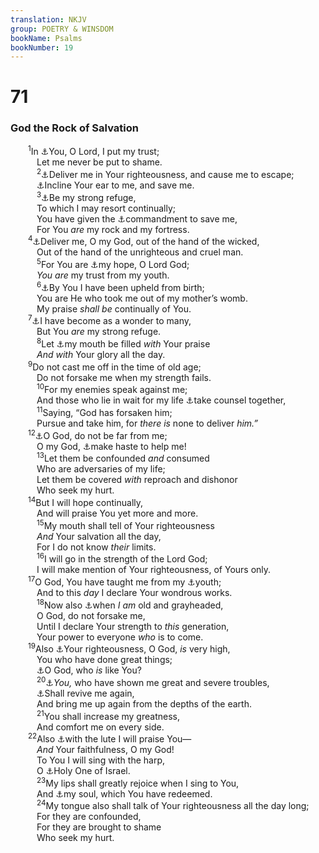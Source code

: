 ```yaml
---
translation: NKJV
group: POETRY & WINSDOM
bookName: Psalms 
bookNumber: 19
---
```


<div class="title"><h1>71</h1><h3>God the Rock of Salvation</h3></div>
<span class="verse thi_71_1">  <sup>1</sup>In <a data-toggle="tooltip" data-placement="bottom" title="Ps. 25:2, 3">⚓</a>You, O Lord, I put my trust;<br/>   Let me never be put to shame.<br/></span>
<span class="verse thi_71_2">   <sup>2</sup><a data-toggle="tooltip" data-placement="bottom" title="Ps. 31:1">⚓</a>Deliver me in Your righteousness, and cause me to escape;<br/>   <a data-toggle="tooltip" data-placement="bottom" title="Ps. 17:6">⚓</a>Incline Your ear to me, and save me.<br/></span>
<span class="verse thi_71_3">   <sup>3</sup><a data-toggle="tooltip" data-placement="bottom" title="Ps. 31:2, 3">⚓</a>Be my strong refuge,<br/>   To which I may resort continually;<br/>   You have given the <a data-toggle="tooltip" data-placement="bottom" title="Ps. 44:4">⚓</a>commandment to save me,<br/>   For You <i>are</i> my rock and my fortress.<br/></span>
<span class="verse thi_71_4">  <sup>4</sup><a data-toggle="tooltip" data-placement="bottom" title="Ps. 140:1, 3">⚓</a>Deliver me, O my God, out of the hand of the wicked,<br/>   Out of the hand of the unrighteous and cruel man.<br/></span>
<span class="verse thi_71_5">   <sup>5</sup>For You are <a data-toggle="tooltip" data-placement="bottom" title="Jer. 14:8; 17:7, 13, 17; 50:7">⚓</a>my hope, O Lord God;<br/>   <i>You</i> <i>are</i> my trust from my youth.<br/></span>
<span class="verse thi_71_6">   <sup>6</sup><a data-toggle="tooltip" data-placement="bottom" title="Ps. 22:9, 10; Is. 46:3">⚓</a>By You I have been upheld from birth;<br/>   You are He who took me out of my mother’s womb.<br/>   My praise <i>shall</i> <i>be</i> continually of You.<br/></span>
<span class="verse thi_71_7">  <sup>7</sup><a data-toggle="tooltip" data-placement="bottom" title="Is. 8:18; Zech. 3:8; 1 Cor. 4:9">⚓</a>I have become as a wonder to many,<br/>   But You <i>are</i> my strong refuge.<br/></span>
<span class="verse thi_71_8">   <sup>8</sup>Let <a data-toggle="tooltip" data-placement="bottom" title="Ps. 35:28">⚓</a>my mouth be filled <i>with</i> Your praise<br/>   <i>And</i> <i>with</i> Your glory all the day.<br/></span>
<span class="verse thi_71_9">  <sup>9</sup>Do not cast me off in the time of old age;<br/>   Do not forsake me when my strength fails.<br/></span>
<span class="verse thi_71_10">   <sup>10</sup>For my enemies speak against me;<br/>   And those who lie in wait for my life <a data-toggle="tooltip" data-placement="bottom" title="2 Sam. 17:1">⚓</a>take counsel together,<br/></span>
<span class="verse thi_71_11">   <sup>11</sup>Saying, “God has forsaken him;<br/>   Pursue and take him, for <i>there</i> <i>is</i> none to deliver <i>him.”</i><br/></span>
<span class="verse thi_71_12">  <sup>12</sup><a data-toggle="tooltip" data-placement="bottom" title="Ps. 35:22">⚓</a>O God, do not be far from me;<br/>   O my God, <a data-toggle="tooltip" data-placement="bottom" title="Ps. 70:1">⚓</a>make haste to help me!<br/></span>
<span class="verse thi_71_13">   <sup>13</sup>Let them be confounded <i>and</i> consumed<br/>   Who are adversaries of my life;<br/>   Let them be covered <i>with</i> reproach and dishonor<br/>   Who seek my hurt.<br/></span>
<span class="verse thi_71_14">  <sup>14</sup>But I will hope continually,<br/>   And will praise You yet more and more.<br/></span>
<span class="verse thi_71_15">   <sup>15</sup>My mouth shall tell of Your righteousness<br/>   <i>And</i> Your salvation all the day,<br/>   For I do not know <i>their</i> limits.<br/></span>
<span class="verse thi_71_16">   <sup>16</sup>I will go in the strength of the Lord God;<br/>   I will make mention of Your righteousness, of Yours only.<br/></span>
<span class="verse thi_71_17">  <sup>17</sup>O God, You have taught me from my <a data-toggle="tooltip" data-placement="bottom" title="Deut. 4:5; 6:7">⚓</a>youth;<br/>   And to this <i>day</i> I declare Your wondrous works.<br/></span>
<span class="verse thi_71_18">   <sup>18</sup>Now also <a data-toggle="tooltip" data-placement="bottom" title="(Is. 46:4)">⚓</a>when <i>I</i> <i>am</i> old and grayheaded,<br/>   O God, do not forsake me,<br/>   Until I declare Your strength to <i>this</i> generation,<br/>   Your power to everyone <i>who</i> is to come.<br/></span>
<span class="verse thi_71_19">  <sup>19</sup>Also <a data-toggle="tooltip" data-placement="bottom" title="Deut. 3:24; Ps. 57:10">⚓</a>Your righteousness, O God, <i>is</i> very high,<br/>   You who have done great things;<br/>   <a data-toggle="tooltip" data-placement="bottom" title="Ps. 35:10">⚓</a>O God, who <i>is</i> like You?<br/></span>
<span class="verse thi_71_20">   <sup>20</sup><a data-toggle="tooltip" data-placement="bottom" title="Ps. 60:3">⚓</a><i>You,</i> who have shown me great and severe troubles,<br/>   <a data-toggle="tooltip" data-placement="bottom" title="Hos. 6:1, 2">⚓</a>Shall revive me again,<br/>   And bring me up again from the depths of the earth.<br/></span>
<span class="verse thi_71_21">   <sup>21</sup>You shall increase my greatness,<br/>   And comfort me on every side.<br/></span>
<span class="verse thi_71_22">  <sup>22</sup>Also <a data-toggle="tooltip" data-placement="bottom" title="Ps. 92:1–3">⚓</a>with the lute I will praise You—<br/>   <i>And</i> Your faithfulness, O my God!<br/>   To You I will sing with the harp,<br/>   O <a data-toggle="tooltip" data-placement="bottom" title="2 Kin. 19:22; Is. 1:4">⚓</a>Holy One of Israel.<br/></span>
<span class="verse thi_71_23">   <sup>23</sup>My lips shall greatly rejoice when I sing to You,<br/>   And <a data-toggle="tooltip" data-placement="bottom" title="Ps. 103:4">⚓</a>my soul, which You have redeemed.<br/></span>
<span class="verse thi_71_24">   <sup>24</sup>My tongue also shall talk of Your righteousness all the day long;<br/>   For they are confounded,<br/>   For they are brought to shame<br/>   Who seek my hurt.<br/></span>

